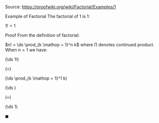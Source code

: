 # 

Source: https://proofwiki.org/wiki/Factorial/Examples/1

Example of Factorial
The factorial of $1$ is $1$:

$1! = 1$


Proof
From the definition of factorial:

$n! = \ds \prod_{k \mathop = 1}^n k$
where $\prod$ denotes continued product.
When $n = 1$ we have:














\(\ds 1!\)

\(=\)







\(\ds \prod_{k \mathop = 1}^1 k\)




















\(\ds \)

\(=\)







\(\ds 1\)









$\blacksquare$





